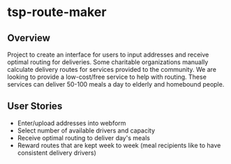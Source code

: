 # tsp-route-maker
## Overview
Project to create an interface for users to input addresses and receive optimal routing for deliveries. Some charitable organizations manually calculate delivery routes for services provided to the community. We are looking to provide a low-cost/free service to help with routing. These services can deliver 50-100 meals a day to elderly and homebound people.

## User Stories
* Enter/upload addresses into webform
* Select number of available drivers and capacity
* Receive optimal routing to deliver day's meals
* Reward routes that are kept week to week (meal recipients like to have consistent delivery drivers)

